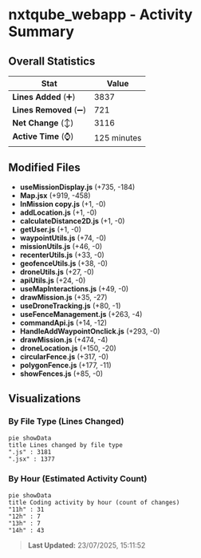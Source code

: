 # nxtqube_webapp - Activity Summary 

## Overall Statistics

| Stat                   | Value                                                             |
| ---------------------- | ----------------------------------------------------------------- |
| **Lines Added** (➕)   | 3837                                          |
| **Lines Removed** (➖) | 721                                        |
| **Net Change** (↕)    | 3116                |
| **Active Time** (⌚)   | 125 minutes |


## Modified Files
- **useMissionDisplay.js** (+735, -184)
- **Map.jsx** (+919, -458)
- **InMission copy.js** (+1, -0)
- **addLocation.js** (+1, -0)
- **calculateDistance2D.js** (+1, -0)
- **getUser.js** (+1, -0)
- **waypointUtils.js** (+74, -0)
- **missionUtils.js** (+46, -0)
- **recenterUtils.js** (+33, -0)
- **geofenceUtils.js** (+38, -0)
- **droneUtils.js** (+27, -0)
- **apiUtils.js** (+24, -0)
- **useMapInteractions.js** (+49, -0)
- **drawMission.js** (+35, -27)
- **useDroneTracking.js** (+80, -1)
- **useFenceManagement.js** (+263, -4)
- **commandApi.js** (+14, -12)
- **HandleAddWaypointOnclick.js** (+293, -0)
- **drawMission.js** (+474, -4)
- **droneLocation.js** (+150, -20)
- **circularFence.js** (+317, -0)
- **polygonFence.js** (+177, -11)
- **showFences.js** (+85, -0)

## Visualizations

### By File Type (Lines Changed)

```mermaid
pie showData
title Lines changed by file type
".js" : 3181
".jsx" : 1377
```

### By Hour (Estimated Activity Count)

```mermaid
pie showData
title Coding activity by hour (count of changes)
"11h" : 31
"12h" : 7
"13h" : 7
"14h" : 43
```


> **Last Updated:** 23/07/2025, 15:11:52